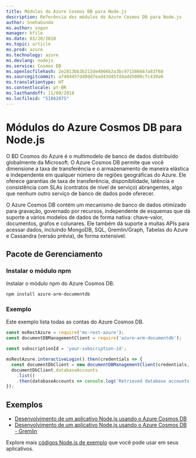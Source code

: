 ```yaml
---
title: Módulos do Azure Cosmos DB para Node.js
description: Referência dos módulos do Azure Cosmos DB para Node.js
author: SnehaGunda
ms.author: sngun
manager: kfile
ms.date: 03/20/2018
ms.topic: article
ms.prod: azure
ms.technology: azure
ms.devlang: nodejs
ms.service: Cosmos DB
ms.openlocfilehash: 2e2813bb3b213de4066b2a3bc971586667a83f68
ms.sourcegitcommit: a748445fdd0dd7ead43d45fd4ad45009cfc439a6
ms.translationtype: HT
ms.contentlocale: pt-BR
ms.lasthandoff: 11/08/2018
ms.locfileid: "51062075"
---
```

# <a name="azure-cosmos-db-modules-for-nodejs"></a>Módulos do Azure Cosmos DB para Node.js

O BD Cosmos do Azure é o multimodelo de banco de dados distribuído globalmente da Microsoft. O Azure Cosmos DB permite que você dimensione a taxa de transferência e o armazenamento de maneira elástica e independente em qualquer número de regiões geográficas do Azure. Ele oferece garantias de taxa de transferência, disponibilidade, latência e consistência com SLAs (contratos de nível de serviço) abrangentes, algo que nenhum outro serviço de banco de dados pode oferecer.

O Azure Cosmos DB contém um mecanismo de banco de dados otimizado para gravação, governado por recursos, independente de esquemas que dá suporte a vários modelos de dados de forma nativa: chave-valor, documentos, grafos e colunares. Ele também dá suporte a muitas APIs para acessar dados, incluindo MongoDB, SQL, Gremlin/Graph, Tabelas do Azure e Cassandra (versão prévia), de forma extensível.

## <a name="management-package"></a>Pacote de Gerenciamento

### <a name="install-the-npm-module"></a>Instalar o módulo npm 

Instalar o módulo npm do Azure Cosmos DB.

```bash
npm install azure-arm-documentdb
```

### <a name="example"></a>Exemplo

Este exemplo lista todas as contas do Azure Cosmos DB.

```javascript
const msRestAzure = require('ms-rest-azure');
const documentDBManagementClient = require('azure-arm-documentdb');

const subscriptionId = 'your-subscription-id';

msRestAzure.interactiveLogin().then(credentials => {
  const documentDbClient = new documentDBManagementClient(credentials, subscriptionId);
  documentDbClient.databaseAccounts
    .list()
    .then(databaseAccounts => console.log('Retrieved database accounts: ', databaseAccounts));
});
```

## <a name="samples"></a>Exemplos

* [Desenvolvimento de um aplicativo Node.js usando o Azure Cosmos DB](https://azure.microsoft.com/resources/samples/azure-cosmos-db-documentdb-nodejs-getting-started/)
* [Desenvolvimento de um aplicativo Node.js usando o Azure Cosmos DB - Gremlin](https://azure.microsoft.com/resources/samples/azure-cosmos-db-graph-nodejs-getting-started/)

Explore mais [códigos Node.js de exemplo](https://azure.microsoft.com/resources/samples/?platform=nodejs) que você pode usar em seus aplicativos.
